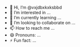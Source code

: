 - 👋 Hi, I’m @vxjdbxkxksbbd
- 👀 I’m interested in ...
- 🌱 I’m currently learning ...
- 💞️ I’m looking to collaborate on ...
- 📫 How to reach me ...
- 😄 Pronouns: ...
- ⚡ Fun fact: ...

<!---
vxjdbxkxksbbd/vxjdbxkxksbbd is a ✨ special ✨ repository because its `README.md` (this file) appears on your GitHub profile.
You can click the Preview link to take a look at your changes.
--->
